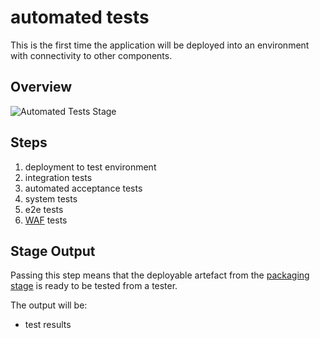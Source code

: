 # automated tests

This is the first time the application will be deployed into an environment with connectivity to other components.

## Overview

![Automated Tests Stage](images/automated-tests.svg)

## Steps

1. deployment to test environment
2. integration tests
3. automated acceptance tests
4. system tests
5. e2e tests
6. [WAF](https://en.wikipedia.org/wiki/Application_firewall) tests

## Stage Output

Passing this step means that the deployable artefact from the [packaging stage](../packaging/README.md) is ready to be tested from a tester.

The output will be:

* test results
